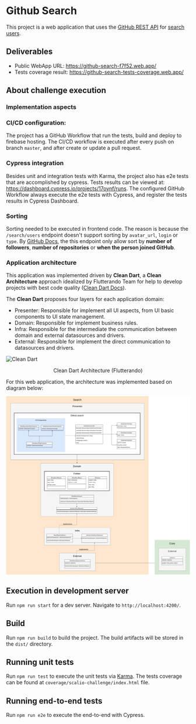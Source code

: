 # Github Search

This project is a web application that uses the [GitHub REST API](https://docs.github.com/en/rest) for [search users](https://docs.github.com/en/rest/users/users).


## Deliverables

- Public WebApp URL: https://github-search-f7f52.web.app/
- Tests coverage result: https://github-search-tests-coverage.web.app/


## About challenge execution

### Implementation aspects

### CI/CD configuration:

The project has a GitHub Workflow that run the tests, build and deploy to firebase hosting. The CI/CD workflow is executed after every push on branch `master`, and after create or update a pull request. 

### Cypress integration

Besides unit and integration tests with Karma, the project also has e2e tests that are accomplished by cypress. Tests results can be viewed at: https://dashboard.cypress.io/projects/17oynf/runs. The configured GitHub Workflow always execute the e2e tests with Cypress, and register the tests results in Cypress Dashboard.

### Sorting

Sorting needed to be executed in frontend code. The reason is because the `/search/users` endpoint doesn't support sorting by `avatar_url`, `login` or `type`. By [GitHub Docs](https://docs.github.com/pt/rest/search#search-users), the this endpoint only allow sort by **number of followers**, **number of repositories** or **when the person joined GitHub**.
   

### Application architecture

This application was implemented driven by **Clean Dart**, a **Clean Architecture** approach idealized by Flutterando Team for help to develop projects with best code quality ([Clean Dart Docs](https://github.com/Flutterando/Clean-Dart)).

The **Clean Dart** proposes four layers for each application domain:
- Presenter: Responsible for implement all UI aspects, from UI basic components to UI state management.
- Domain: Responsible for implement business rules.
- Infra: Responsible for the intermediate the communication between domain and external datasources and drivers.
- External: Responsible for implement the direct communication to datasources and drivers.

![Clean Dart](https://github.com/Flutterando/Clean-Dart/raw/master/imgs/img1.png)
<center>Clean Dart Architecture (Flutterando)</center>


For this web application, the architecture was implemented based on diagram below:

![Application Architecture](./docs/images/application-architecture.png)


## Execution in development server

Run `npm run start` for a dev server. Navigate to `http://localhost:4200/`.

## Build

Run `npm run build` to build the project. The build artifacts will be stored in the `dist/` directory.

## Running unit tests

Run `npm run test` to execute the unit tests via [Karma](https://karma-runner.github.io). The tests coverage can be found at `coverage/scalio-challenge/index.html` file.



## Running end-to-end tests

Run `npm run e2e` to execute the end-to-end with Cypress.
